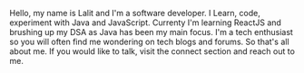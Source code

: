   Hello, my name is Lalit and I'm a software developer. I Learn, code, experiment with Java and JavaScript.
  Currenty I'm learning ReactJS and brushing up my DSA as Java has been my main focus. I'm a tech enthusiast so you will often find me wondering 
  on tech blogs and forums. 
  So that's all about me. If you would like to talk, visit the connect section and reach out to me.
  
